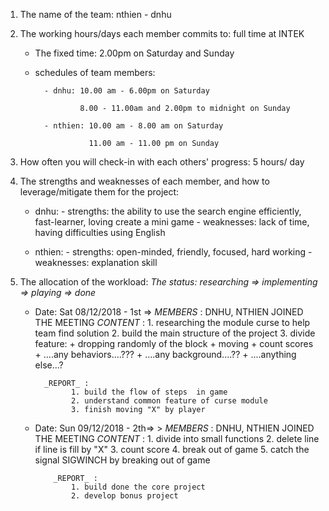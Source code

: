 1. The name of the team: nthien - dnhu

2. The working hours/days each member commits to: full time at INTEK

      + The fixed time: 2.00pm on Saturday and Sunday

      + schedules of team members:

              - dnhu: 10.00 am - 6.00pm on Saturday

                      8.00 - 11.00am and 2.00pm to midnight on Sunday

              - nthien: 10.00 am - 8.00 am on Saturday

						11.00 am - 11.00 pm on Sunday

3. How often you will check-in with each others' progress: 5 hours/ day

4. The strengths and weaknesses of each member, and how to leverage/mitigate them for the project:

      + dnhu:
              - strengths: the ability to use the search engine efficiently, fast-learner, loving create a mini game
              - weaknesses: lack of time, having difficulties using English

      + nthien:
              - strengths: open-minded, friendly, focused, hard working
              - weaknesses: explanation skill



5. The allocation of the workload: *The status: researching => implementing => playing => done*

      + Date: Sat 08/12/2018 - 1st => *MEMBERS* : DNHU, NTHIEN JOINED THE MEETING
              _CONTENT_ :
                    1. researching the module curse to help team find solution
                    2. build the main structure of the project
                    3. divide feature:
                          + dropping randomly of the block
                          + moving
                          + count scores
                          + ....any behaviors....???
                          + ....any background....??
                          + ....anything else...?    

              _REPORT_ :
                    1. build the flow of steps  in game
                    2. understand common feature of curse module
                    3. finish moving "X" by player


      + Date: Sun 09/12/2018 - 2th=> > *MEMBERS* : DNHU, NTHIEN JOINED THE MEETING
                _CONTENT_ :
                    1. divide into small functions
                    2. delete line if line is fill by "X"
                    3. count score
                    4. break out of game
                    5. catch the signal SIGWINCH by breaking out of game

                _REPORT_ :
                    1. build done the core project
                    2. develop bonus project
